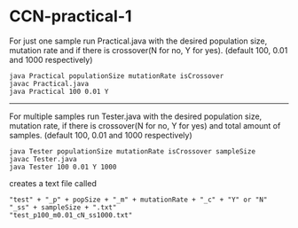 # CCN-practical-1
For just one sample run Practical.java with the desired population size, mutation rate and if there is crossover(N for no, Y for yes). (default 100, 0.01 and 1000 respectively) <br/>
```
java Practical populationSize mutationRate isCrossover
javac Practical.java
java Practical 100 0.01 Y
```
---
For multiple samples run Tester.java with the desired population size, mutation rate, if there is crossover(N for no, Y for yes) and total amount of samples. (default 100, 0.01 and 1000 respectively) <br/>
```
java Tester populationSize mutationRate isCrossover sampleSize
javac Tester.java
java Tester 100 0.01 Y 1000
```
creates a text file called
```
"test" + "_p" + popSize + "_m" + mutationRate + "_c" + "Y" or "N" "_ss" + sampleSize + ".txt"
"test_p100_m0.01_cN_ss1000.txt"
```
